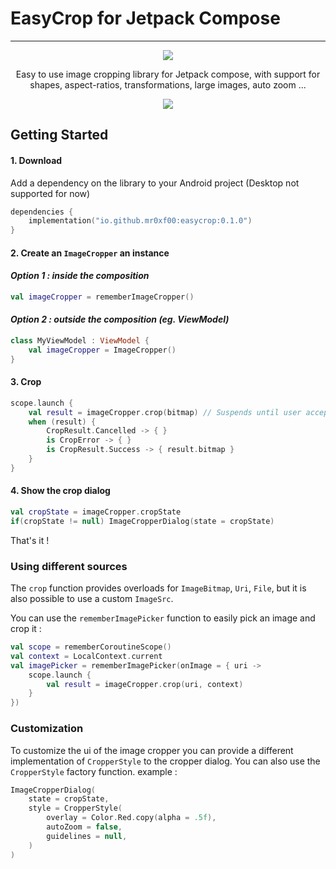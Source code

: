 # EasyCrop for Jetpack Compose

---

<p align="center">
<img src="https://img.shields.io/maven-central/v/io.github.mr0xf00/easycrop">
</p>
<p align="center">Easy to use image cropping library for Jetpack compose, with support for shapes, aspect-ratios, transformations, large images, auto zoom ...</p>
<p align="center">
<img src="images/preview.gif"/>
</p>

## Getting Started

#### 1. Download

Add a dependency on the library to your Android project (Desktop not supported for now)

```kotlin
dependencies {
    implementation("io.github.mr0xf00:easycrop:0.1.0")
}
```
#### 2. Create an `ImageCropper` an instance
#### ***Option 1 : inside the composition***
```kotlin
val imageCropper = rememberImageCropper()
```
#### ***Option 2 : outside the composition (eg. ViewModel)***
```kotlin
class MyViewModel : ViewModel {
    val imageCropper = ImageCropper()
}
```
#### 3. Crop
```kotlin
scope.launch {
    val result = imageCropper.crop(bitmap) // Suspends until user accepts or cancels cropping
    when (result) {
        CropResult.Cancelled -> { }
        is CropError -> { }
        is CropResult.Success -> { result.bitmap }
    }
}
```
#### 4. Show the crop dialog
```kotlin
val cropState = imageCropper.cropState 
if(cropState != null) ImageCropperDialog(state = cropState)
```
That's it !
### Using different sources
The ```crop``` function provides overloads for `ImageBitmap`, `Uri`, `File`, but it is also possible to use a custom `ImageSrc`.

You can use the ```rememberImagePicker``` function to easily pick an image and crop it :
```kotlin
val scope = rememberCoroutineScope()
val context = LocalContext.current
val imagePicker = rememberImagePicker(onImage = { uri ->
    scope.launch {
        val result = imageCropper.crop(uri, context)
    }
})
```

### Customization 
To customize the ui of the image cropper you can provide a different implementation of `CropperStyle` to the cropper dialog.
You can also use the `CropperStyle` factory function. example :
```kotlin
ImageCropperDialog(
    state = cropState,
    style = CropperStyle(
        overlay = Color.Red.copy(alpha = .5f),
        autoZoom = false,
        guidelines = null,
    )
)
```